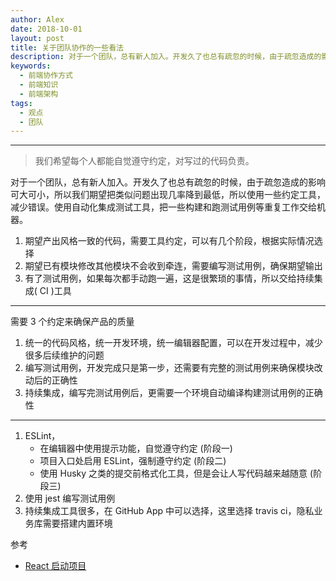 ```yaml
---
author: Alex
date: 2018-10-01
layout: post
title: 关于团队协作的一些看法
description: 对于一个团队，总有新人加入。开发久了也总有疏忽的时候，由于疏忽造成的影响可大可小，所以我们期望把类似问题出现几率降到最低，所以使用一些约定工具，减少错误。使用自动化集成测试工具，把一些构建和跑测试用例等重复工作交给机器。
keywords: 
  - 前端协作方式
  - 前端知识
  - 前端架构
tags: 
  - 观点
  - 团队
---
```


--------------

> 我们希望每个人都能自觉遵守约定，对写过的代码负责。

对于一个团队，总有新人加入。开发久了也总有疏忽的时候，由于疏忽造成的影响可大可小，所以我们期望把类似问题出现几率降到最低，所以使用一些约定工具，减少错误。使用自动化集成测试工具，把一些构建和跑测试用例等重复工作交给机器。

1. 期望产出风格一致的代码，需要工具约定，可以有几个阶段，根据实际情况选择
2. 期望已有模块修改其他模块不会收到牵连，需要编写测试用例，确保期望输出
3. 有了测试用例，如果每次都手动跑一遍，这是很繁琐的事情，所以交给持续集成( CI )工具

--------------

需要 3 个约定来确保产品的质量

1. 统一的代码风格，统一开发环境，统一编辑器配置，可以在开发过程中，减少很多后续维护的问题
2. 编写测试用例，开发完成只是第一步，还需要有完整的测试用例来确保模块改动后的正确性
3. 持续集成，编写完测试用例后，更需要一个环境自动编译构建测试用例的正确性

--------------

1. ESLint，
   - 在编辑器中使用提示功能，自觉遵守约定 (阶段一)
   - 项目入口处启用 ESLint，强制遵守约定 (阶段二)
   - 使用 Husky 之类的提交前格式化工具，但是会让人写代码越来越随意 (阶段三)
2. 使用 jest 编写测试用例
3. 持续集成工具很多，在 GitHub App 中可以选择，这里选择 travis ci，隐私业务库需要搭建内置环境

参考

- [React 启动项目](https://github.com/SANGET/react-app-seed.git)
